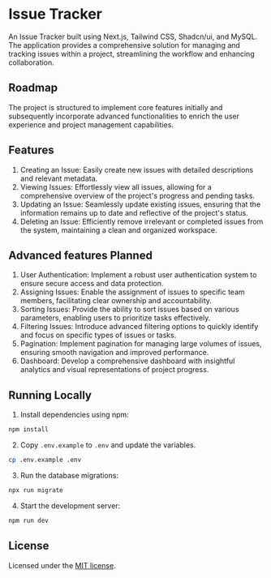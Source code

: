 # Issue Tracker

An Issue Tracker built using Next.js, Tailwind CSS, Shadcn/ui, and MySQL. The application provides a comprehensive solution for managing and tracking issues within a project, streamlining the workflow and enhancing collaboration.

## Roadmap

The project is structured to implement core features initially and subsequently incorporate advanced functionalities to enrich the user experience and project management capabilities.

## Features

1. Creating an Issue: Easily create new issues with detailed descriptions and relevant metadata.
2. Viewing Issues: Effortlessly view all issues, allowing for a comprehensive overview of the project's progress and pending tasks.
3. Updating an Issue: Seamlessly update existing issues, ensuring that the information remains up to date and reflective of the project's status.
4. Deleting an Issue: Efficiently remove irrelevant or completed issues from the system, maintaining a clean and organized workspace.

## Advanced features Planned

1. User Authentication: Implement a robust user authentication system to ensure secure access and data protection.
2. Assigning Issues: Enable the assignment of issues to specific team members, facilitating clear ownership and accountability.
3. Sorting Issues: Provide the ability to sort issues based on various parameters, enabling users to prioritize tasks effectively.
4. Filtering Issues: Introduce advanced filtering options to quickly identify and focus on specific types of issues or tasks.
5. Pagination: Implement pagination for managing large volumes of issues, ensuring smooth navigation and improved performance.
6. Dashboard: Develop a comprehensive dashboard with insightful analytics and visual representations of project progress.

## Running Locally

1. Install dependencies using npm:

```sh
npm install
```

2. Copy `.env.example` to `.env` and update the variables.

```sh
cp .env.example .env
```
3. Run the database migrations:

```sh
npx run migrate
```

4. Start the development server:

```sh
npm run dev
```

## License

Licensed under the [MIT license](https://github.com/pradeepkaswan/issue-tracker/blob/main/LICENSE).
